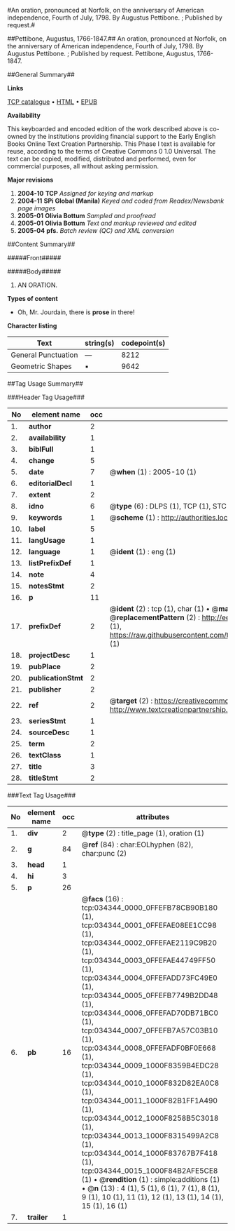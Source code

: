 #An oration, pronounced at Norfolk, on the anniversary of American independence, Fourth of July, 1798. By Augustus Pettibone. ; Published by request.#

##Pettibone, Augustus, 1766-1847.##
An oration, pronounced at Norfolk, on the anniversary of American independence, Fourth of July, 1798. By Augustus Pettibone. ; Published by request.
Pettibone, Augustus, 1766-1847.

##General Summary##

**Links**

[TCP catalogue](http://www.ota.ox.ac.uk/tcp/)  • 
[HTML](http://tei.it.ox.ac.uk/tcp/Texts-HTML/free/N25/N25827.html)  • 
[EPUB](http://tei.it.ox.ac.uk/tcp/Texts-EPUB/free/N25/N25827.epub)

**Availability**

This keyboarded and encoded edition of the
	       work described above is co-owned by the institutions
	       providing financial support to the Early English Books
	       Online Text Creation Partnership. This Phase I text is
	       available for reuse, according to the terms of Creative
	       Commons 0 1.0 Universal. The text can be copied,
	       modified, distributed and performed, even for
	       commercial purposes, all without asking permission.

**Major revisions**

1. __2004-10__ __TCP__ *Assigned for keying and markup*
1. __2004-11__ __SPi Global (Manila)__ *Keyed and coded from Readex/Newsbank page images*
1. __2005-01__ __Olivia Bottum__ *Sampled and proofread*
1. __2005-01__ __Olivia Bottum__ *Text and markup reviewed and edited*
1. __2005-04__ __pfs.__ *Batch review (QC) and XML conversion*

##Content Summary##

#####Front#####

#####Body#####

1. AN ORATION.

**Types of content**

  * Oh, Mr. Jourdain, there is **prose** in there!

**Character listing**


|Text|string(s)|codepoint(s)|
|---|---|---|
|General Punctuation|—|8212|
|Geometric Shapes|▪|9642|

##Tag Usage Summary##

###Header Tag Usage###

|No|element name|occ|attributes|
|---|---|---|---|
|1.|__author__|2||
|2.|__availability__|1||
|3.|__biblFull__|1||
|4.|__change__|5||
|5.|__date__|7| @__when__ (1) : 2005-10 (1)|
|6.|__editorialDecl__|1||
|7.|__extent__|2||
|8.|__idno__|6| @__type__ (6) : DLPS (1), TCP (1), STC (1), NOTIS (1), IMAGE-SET (1), EVANS-CITATION (1)|
|9.|__keywords__|1| @__scheme__ (1) : http://authorities.loc.gov/ (1)|
|10.|__label__|5||
|11.|__langUsage__|1||
|12.|__language__|1| @__ident__ (1) : eng (1)|
|13.|__listPrefixDef__|1||
|14.|__note__|4||
|15.|__notesStmt__|2||
|16.|__p__|11||
|17.|__prefixDef__|2| @__ident__ (2) : tcp (1), char (1)  •  @__matchPattern__ (2) : ([0-9\-]+):([0-9IVX]+) (1), (.+) (1)  •  @__replacementPattern__ (2) : http://eebo.chadwyck.com/downloadtiff?vid=$1&page=$2 (1), https://raw.githubusercontent.com/textcreationpartnership/Texts/master/tcpchars.xml#$1 (1)|
|18.|__projectDesc__|1||
|19.|__pubPlace__|2||
|20.|__publicationStmt__|2||
|21.|__publisher__|2||
|22.|__ref__|2| @__target__ (2) : https://creativecommons.org/publicdomain/zero/1.0/ (1), http://www.textcreationpartnership.org/docs/. (1)|
|23.|__seriesStmt__|1||
|24.|__sourceDesc__|1||
|25.|__term__|2||
|26.|__textClass__|1||
|27.|__title__|3||
|28.|__titleStmt__|2||


###Text Tag Usage###

|No|element name|occ|attributes|
|---|---|---|---|
|1.|__div__|2| @__type__ (2) : title_page (1), oration (1)|
|2.|__g__|84| @__ref__ (84) : char:EOLhyphen (82), char:punc (2)|
|3.|__head__|1||
|4.|__hi__|3||
|5.|__p__|26||
|6.|__pb__|16| @__facs__ (16) : tcp:034344_0000_0FFEFB78CB90B180 (1), tcp:034344_0001_0FFEFAE08EE1CC98 (1), tcp:034344_0002_0FFEFAE2119C9B20 (1), tcp:034344_0003_0FFEFAE44749FF50 (1), tcp:034344_0004_0FFEFADD73FC49E0 (1), tcp:034344_0005_0FFEFB7749B2DD48 (1), tcp:034344_0006_0FFEFAD70DB71BC0 (1), tcp:034344_0007_0FFEFB7A57C03B10 (1), tcp:034344_0008_0FFEFADF0BF0E668 (1), tcp:034344_0009_1000F8359B4EDC28 (1), tcp:034344_0010_1000F832D82EA0C8 (1), tcp:034344_0011_1000F82B1FF1A490 (1), tcp:034344_0012_1000F8258B5C3018 (1), tcp:034344_0013_1000F8315499A2C8 (1), tcp:034344_0014_1000F83767B7F418 (1), tcp:034344_0015_1000F84B2AFE5CE8 (1)  •  @__rendition__ (1) : simple:additions (1)  •  @__n__ (13) : 4 (1), 5 (1), 6 (1), 7 (1), 8 (1), 9 (1), 10 (1), 11 (1), 12 (1), 13 (1), 14 (1), 15 (1), 16 (1)|
|7.|__trailer__|1||
